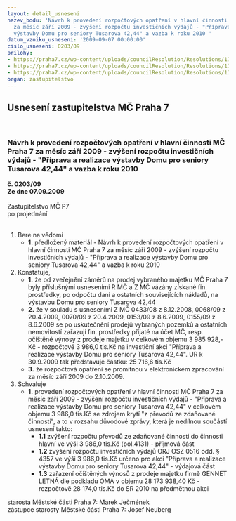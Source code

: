 ```yaml
---
layout: detail_usneseni
nazev_bodu: 'Návrh k provedení rozpočtových opatření v hlavní činnosti  MČ Praha 7
  za měsíc září 2009 - zvýšení rozpočtu investičních výdajů - "Příprava a realizace
  výstavby Domu pro seniory Tusarova 42,44" a vazba k roku 2010 '
datum_vzniku_usneseni: '2009-09-07 00:00:00'
cislo_usneseni: 0203/09
prilohy:
- https://praha7.cz/wp-content/uploads/councilResolution/Resolutions/17959/4-09-usneseni0819_09r.doc
- https://praha7.cz/wp-content/uploads/councilResolution/Resolutions/17959/4-09-(3)%c5%be%c3%a1dostoma2_0809.pdf
- https://praha7.cz/wp-content/uploads/councilResolution/Resolutions/17959/4-09-(4)%c5%be%c3%a1dostoma3_0809.pdf
organ: zastupitelstvo
---
```

<div id="ucUsn_pList" class="usn">
	<span><h2>Usnesení zastupitelstva MČ Praha 7 </h2>
<br></span><div class="standBody">
<span><h3>Návrh k provedení rozpočtových opatření v hlavní činnosti  MČ Praha 7 za měsíc září 2009 - zvýšení rozpočtu investičních výdajů - "Příprava a realizace výstavby Domu pro seniory Tusarova 42,44" a vazba k roku 2010 </h3></span><div class="center">
		<strong>č. 0203/09</strong><br>
	</div>
<div class="center">
		<strong>Ze dne 07.09.2009</strong><br><br>
	</div>Zastupitelstvo MČ P7<br> po projednání<br><br><ol>
<li>Bere na vědomí<ul><li>
<strong>1.</strong> předložený materiál - Návrh k provedení rozpočtových opatření v hlavní činnosti  MČ Praha 7 za měsíc září 2009 - zvýšení rozpočtu investičních výdajů - "Příprava a realizace výstavby Domu pro seniory Tusarova 42,44" a vazba k roku 2010 </li></ul>
</li>
<li>Konstatuje,<ul>
<li>
<strong>1.</strong> že od zveřejnění záměrů na prodej vybraného majetku MČ Praha 7 byly příslušnými usneseními R MČ a Z MČ vázány získané fin. prostředky, po odpočtu daní a ostatních souvisejících nákladů, na výstavbu Domu pro seniory Tusarova 42,44</li>
<li>
<strong>2.</strong> že v souladu s usneseními Z MČ 0433/08 z 8.12.2008, 0068/09 z 20.4.2009, 0070/09 z 20.4.2009, 0153/09 z 8.6.2009, 0155/09 z 8.6.2009 se po uskutečnění prodejů vybraných pozemků a ostatních nemovitostí zařazují fin. prostředky přijaté na účet MČ, resp. očištěné výnosy z prodeje majetku v celkovém objemu 3 985 928,- Kč - rozpočtově 3 986,0 tis.Kč na investiční akci "Příprava a realizace výstavby Domu pro seniory Tusarova 42,44". UR k 30.9.2009 tak představuje částku: 25 716,6 tis.Kč</li>
<li>
<strong>3.</strong> že rozpočtová opatření se promítnou v elektronickém zpracování za měsíc září 2009 do 2.10.2009.</li>
</ul>
</li>
<li>Schvaluje<ul><li>
<strong>1.</strong> provedení rozpočtových opatření v hlavní činnosti MČ Praha 7 za měsíc září 2009 - zvýšení rozpočtu investičních výdajů - "Příprava a realizace výstavby Domu pro seniory Tusarova 42,44" v celkovém objemu  3 986,0 tis.Kč se zdrojem krytí "z převodů ze zdaňované činnosti", a to v rozsahu důvodové zprávy, která je nedílnou součástí usnesení  takto: <ul>
<li>
<strong>1.1</strong> zvýšení rozpočtu převodů ze zdaňované činnosti do činnosti hlavní ve výši  3 986,0 tis.Kč (pol.4131) - příjmová část</li>
<li>
<strong>1.2</strong> zvýšení rozpočtu investičních  výdajů ORJ OSZ 0516 odd. § 4357 ve výši  3 986,0 tis.Kč určeno pro akci  "Příprava a realizace výstavby Domu pro seniory Tusarova 42,44" - výdajová část</li>
<li>
<strong>1.3</strong> zařazení očištěných výnosů z prodeje majetku firmě GENNET LETNÁ dle podkladu OMA v objemu 28 173 938,40 Kč - rozpočtově 28 174,0 tis.Kč do SR 2010 na předmětnou akci</li>
</ul>
</li></ul>
</li>
</ol>starosta Městské části Praha 7: Marek Ječmének<br>zástupce starosty Městské části Praha 7: Josef Neuberg
</div>
</div>